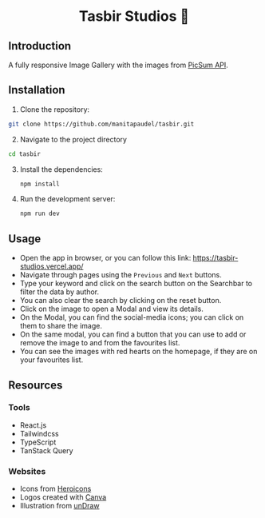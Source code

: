 <h1 align="center">Tasbir Studios 📸 </h1>

## Introduction
A fully responsive Image Gallery with the images from [PicSum API](https://picsum.photos/#list-images).

## Installation
1. Clone the repository:
  ```bash
  git clone https://github.com/manitapaudel/tasbir.git
```

2. Navigate to the project directory
  ```bash
cd tasbir
```

3. Install the dependencies:
   ```bash
   npm install
   ```
   
4. Run the development server:
   ```bash
   npm run dev
   ```

## Usage
- Open the app in browser, or you can follow this link: https://tasbir-studios.vercel.app/
- Navigate through pages using the `Previous` and `Next` buttons.
- Type your keyword and click on the search button on the Searchbar to filter the data by author.
- You can also clear the search by clicking on the reset button.
- Click on the image to open a Modal and view its details.
- On the Modal, you can find the social-media icons; you can click on them to share the image.
- On the same modal, you can find a button that you can use to add or remove the image to and from the favourites list.
- You can see the images with red hearts on the homepage, if they are on your favourites list.

## Resources

### Tools

- React.js
- Tailwindcss
- TypeScript
- TanStack Query

### Websites
- Icons from [Heroicons](https://heroicons.com/)
- Logos created with [Canva](https://www.canva.com/)
- Illustration from [unDraw](https://undraw.co/)
